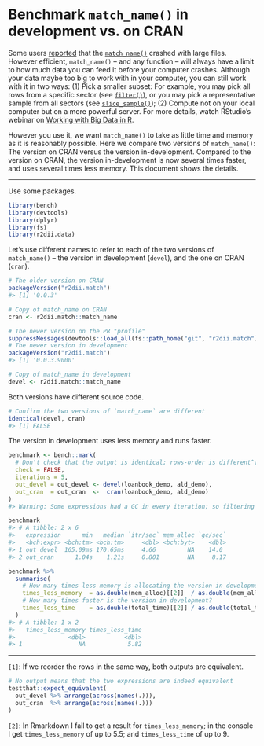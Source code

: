 Benchmark `match_name()` in development vs. on CRAN
================

Some users
[reported](https://github.com/2DegreesInvesting/r2dii.match/issues/214)
that the
[`match_name()`](https://2degreesinvesting.github.io/r2dii.match/)
crashed with large files. However efficient, `match_name()` – and any
function – will always have a limit to how much data you can feed it
before your computer crashes. Although your data maybe too big to work
with in your computer, you can still work with it in two ways: (1) Pick
a smaller subset: For example, you may pick all rows from a specific
sector (see
[`filter()`](https://dplyr.tidyverse.org/reference/filter.html)), or you
may pick a representative sample from all sectors (see
[`slice_sample()`](https://dplyr.tidyverse.org/reference/slice.html));
(2) Compute not on your local computer but on a more powerful server.
For more details, watch RStudio’s webinar on [Working with Big Data in
R](https://dplyr.tidyverse.org/reference/filter.html).

However you use it, we want `match_name()` to take as little time and
memory as it is reasonably possible. Here we compare two versions of
`match_name()`: The version on CRAN versus the version in-development.
Compared to the version on CRAN, the version in-development is now
several times faster, and uses several times less memory. This document
shows the details.

-----

Use some packages.

``` r
library(bench)
library(devtools)
library(dplyr)
library(fs)
library(r2dii.data)
```

Let’s use different names to refer to each of the two versions of
`match_name()` – the version in development (`devel`), and the one on
CRAN (`cran`).

``` r
# The older version on CRAN
packageVersion("r2dii.match")
#> [1] '0.0.3'

# Copy of match_name on CRAN
cran <- r2dii.match::match_name

# The newer version on the PR "profile"
suppressMessages(devtools::load_all(fs::path_home("git", "r2dii.match")))
# The newer version in development
packageVersion("r2dii.match")
#> [1] '0.0.3.9000'

# Copy of match_name in development
devel <- r2dii.match::match_name
```

Both versions have different source code.

``` r
# Confirm the two versions of `match_name` are different
identical(devel, cran)
#> [1] FALSE
```

The version in development uses less memory and runs faster.

``` r
benchmark <- bench::mark(
  # Don't check that the output is identical; rows-order is different^[1]
  check = FALSE,
  iterations = 5,
  out_devel = out_devel <- devel(loanbook_demo, ald_demo),
  out_cran  = out_cran  <-  cran(loanbook_demo, ald_demo)
)
#> Warning: Some expressions had a GC in every iteration; so filtering is disabled.

benchmark
#> # A tibble: 2 x 6
#>   expression      min   median `itr/sec` mem_alloc `gc/sec`
#>   <bch:expr> <bch:tm> <bch:tm>     <dbl> <bch:byt>    <dbl>
#> 1 out_devel  165.09ms 170.65ms     4.66         NA    14.0 
#> 2 out_cran      1.04s    1.21s     0.801        NA     8.17

benchmark %>%
  summarise(
    # How many times less memory is allocating the version in development?^[2]
    times_less_memory  = as.double(mem_alloc)[[2]]  / as.double(mem_alloc)[[1]],
    # How many times faster is the version in development?
    times_less_time    = as.double(total_time)[[2]] / as.double(total_time)[[1]]
  )
#> # A tibble: 1 x 2
#>   times_less_memory times_less_time
#>               <dbl>           <dbl>
#> 1                NA            5.82
```

-----

`[1]`: If we reorder the rows in the same way, both outputs are
equivalent.

``` r
# No output means that the two expressions are indeed equivalent
testthat::expect_equivalent(
  out_devel %>% arrange(across(names(.))),
  out_cran  %>% arrange(across(names(.)))
)
```

`[2]`: In Rmarkdown I fail to get a result for `times_less_memory`; in
the console I get `times_less_memory` of up to 5.5; and
`times_less_time` of up to 9.
